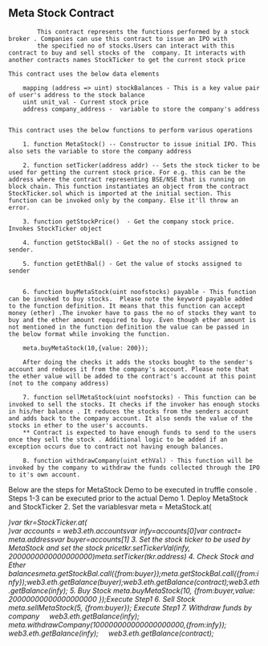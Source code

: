 
Meta Stock Contract
-------------------
            This contract represents the functions performed by a stock broker . Companies can use this contract to issue an IPO with
            the specified no of stocks.Users can interact with this contract to buy and sell stocks of the  company. It interacts with another contracts names StockTicker to get the current stock price

    This contract uses the below data elements

        mapping (address => uint) stockBalances - This is a key value pair of user's address to the stock balance
        uint unit_val - Current stock price
        address company_address -  variable to store the company's address
    

    This contract uses the below functions to perform various operations

        1. function MetaStock() -- Constructor to issue initial IPO. This also sets the variable to store the company address

        2. function setTicker(address addr) -- Sets the stock ticker to be used for getting the current stock price. For e.g. this can be the address where the contract representing BSE/NSE that is running on block chain. This function instantiates an object from the contract StockTicker.sol which is imported at the initial section. This function can be invoked only by the company. Else it'll throw an error.

        3. function getStockPrice()  - Get the company stock price. Invokes StockTicker object

        4. function getStockBal() - Get the no of stocks assigned to sender.

        5. function getEthBal() - Get the value of stocks assigned to sender 
    
        
        6. function buyMetaStock(uint noofstocks) payable - This function can be invoked to buy stocks.  Please note the keyword payable added to the function definition. It means that this function can accept money (ether) .The invoker have to pass the no of stocks they want to buy and the ether amount required to buy. Even though ether amount is not mentioned in the function definition the value can be passed in  the below format while invoking the function.

        meta.buyMetaStock(10,{value: 200});

        After doing the checks it adds the stocks bought to the sender's account and reduces it from the company's account. Please note that the ether value will be added to the contract's account at this point (not to the company address)

        7. function sellMetaStock(uint noofstocks) - This function can be invoked to sell the stocks. It checks if the invoker has enough stocks in his/her balance . It reduces the stocks from the senders account and adds back to the company account. It also sends the value of the stocks in ether to the user's accounts.
        ** Contract is expected to have enough funds to send to the users once they sell the stock . Additional logic to be added if an exception occurs due to contract not having enough balances.

        8. function withdrawCompany(uint ethVal) - This function will be invoked by the company to withdraw the funds collected through the IPO to it's own account.


Below are the steps for MetaStock Demo to be executed in truffle console . Steps 1-3 can be executed prior to the actual Demo
1. Deploy MetaStock and StockTicker
2. Set the variablesvar meta = MetaStock.at(<address>)var tkr=StockTicker.at(<address>)var accounts = web3.eth.accountsvar infy=accounts[0]var contract= meta.addressvar buyer=accounts[1]
3. Set the stock ticker to be used by MetaStock and set the stock pricetkr.setTickerVal(infy, 2000000000000000000)meta.setTicker(tkr.address)
4. Check Stock and Ether balancesmeta.getStockBal.call({from:buyer});meta.getStockBal.call({from:infy});web3.eth.getBalance(buyer);web3.eth.getBalance(contract);web3.eth.getBalance(infy);
5. Buy Stock
meta.buyMetaStock(10, {from:buyer,value: 20000000000000000000 });Execute Step1
6. Sell Stock
meta.sellMetaStock(5, {from:buyer}); Execute Step1
7. Withdraw funds by company     web3.eth.getBalance(infy);     meta.withdrawCompany(100000000000000000000,{from:infy});     web3.eth.getBalance(infy);     web3.eth.getBalance(contract);
